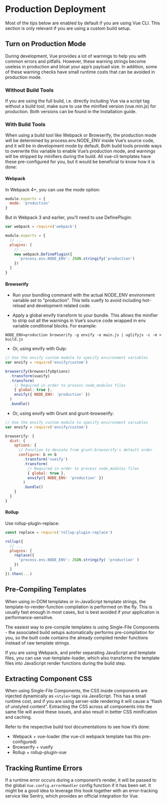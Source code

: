 # Production Deployment

Most of the tips below are enabled by default if you are using Vue CLI. This section is only relevant if you are using a custom build setup.

## Turn on Production Mode

During development, Vue provides a lot of warnings to help you with common errors and pitfalls. However, these warning strings become useless in production and bloat your app’s payload size. In addition, some of these warning checks have small runtime costs that can be avoided in production mode.

### Without Build Tools

If you are using the full build, i.e. directly including Vue via a script tag without a build tool, make sure to use the minified version (vue.min.js) for production. Both versions can be found in the Installation guide.

### With Build Tools

When using a build tool like Webpack or Browserify, the production mode will be determined by process.env.NODE_ENV inside Vue’s source code, and it will be in development mode by default. Both build tools provide ways to overwrite this variable to enable Vue’s production mode, and warnings will be stripped by minifiers during the build. All vue-cli templates have these pre-configured for you, but it would be beneficial to know how it is done:

#### Webpack

In Webpack 4+, you can use the mode option:

```js
module.exports = {
  mode: 'production'
}
```

But in Webpack 3 and earlier, you’ll need to use DefinePlugin:

```js
var webpack = require('webpack')

module.exports = {
  // ...
  plugins: [
    // ...
    new webpack.DefinePlugin({
      'process.env.NODE_ENV': JSON.stringify('production')
    })
  ]
}
```

#### Browserify

* Run your bundling command with the actual NODE_ENV environment variable set to "production". This tells vueify to avoid including hot-reload and development related code.

* Apply a global envify transform to your bundle. This allows the minifier to strip out all the warnings in Vue’s source code wrapped in env variable conditional blocks. For example:

```shell
NODE_ENV=production browserify -g envify -e main.js | uglifyjs -c -m > build.js
```

* Or, using envify with Gulp:

```js
// Use the envify custom module to specify environment variables
var envify = require('envify/custom')

browserify(browserifyOptions)
  .transform(vueify)
  .transform(
    // Required in order to process node_modules files
    { global: true },
    envify({ NODE_ENV: 'production' })
  )
  .bundle()
```

* Or, using envify with Grunt and grunt-browserify:

```js
// Use the envify custom module to specify environment variables
var envify = require('envify/custom')

browserify: {
  dist: {
    options: {
      // Function to deviate from grunt-browserify's default order
      configure: b => b
        .transform('vueify')
        .transform(
          // Required in order to process node_modules files
          { global: true },
          envify({ NODE_ENV: 'production' })
        )
        .bundle()
    }
  }
}
```

#### Rollup

Use rollup-plugin-replace:

```js
const replace = require('rollup-plugin-replace')

rollup({
  // ...
  plugins: [
    replace({
      'process.env.NODE_ENV': JSON.stringify( 'production' )
    })
  ]
}).then(...)
```

## Pre-Compiling Templates

When using in-DOM templates or in-JavaScript template strings, the template-to-render-function compilation is performed on the fly. This is usually fast enough in most cases, but is best avoided if your application is performance-sensitive.

The easiest way to pre-compile templates is using Single-File Components - the associated build setups automatically performs pre-compilation for you, so the built code contains the already compiled render functions instead of raw template strings.

If you are using Webpack, and prefer separating JavaScript and template files, you can use vue-template-loader, which also transforms the template files into JavaScript render functions during the build step.

## Extracting Component CSS

When using Single-File Components, the CSS inside components are injected dynamically as `<style>` tags via JavaScript. This has a small runtime cost, and if you are using server-side rendering it will cause a “flash of unstyled content”. Extracting the CSS across all components into the same file will avoid these issues, and also result in better CSS minification and caching.

Refer to the respective build tool documentations to see how it’s done:

* Webpack + vue-loader (the vue-cli webpack template has this pre-configured)
* Browserify + vueify
* Rollup + rollup-plugin-vue

## Tracking Runtime Errors

If a runtime error occurs during a component’s render, it will be passed to the global `Vue.config.errorHandler` config function if it has been set. It might be a good idea to leverage this hook together with an error-tracking service like Sentry, which provides an official integration for Vue.

